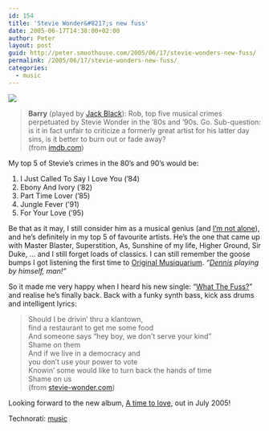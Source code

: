 ```yaml
---
id: 154
title: 'Stevie Wonder&#8217;s new fuss'
date: 2005-06-17T14:38:00+02:00
author: Peter
layout: post
guid: http://peter.smoothouse.com/2005/06/17/stevie-wonders-new-fuss/
permalink: /2005/06/17/stevie-wonders-new-fuss/
categories:
  - music
---
```

![](http://www.pixagogo.com/S5vpfnjbBPdPnAWtMEep!ivelseHQNzvk55Za2Hvbe3U9ynHYvWGwbe5ryHTAP-qMX1BBhZDhfduIvOl72!GureiqYi0vUb-tY4rdZ!osJGASFEfslqdOMZ39QPfySZ45TfR49UaI7xCoMNAVTgTBUvQ__/Stevie_Wonder.jpg)

> **Barry** (played by [Jack Black](http://www.imdb.com/name/nm0085312/)): Rob, top five musical crimes perpetuated by Stevie Wonder in the &#8217;80s and &#8217;90s. Go. Sub-question: is it in fact unfair to criticize a formerly great artist for his latter day sins, is it better to burn out or fade away?  
> (from [imdb.com](http://www.imdb.com/title/tt0146882/quotes))

My top 5 of Stevie&#8217;s crimes in the 80&#8217;s and 90&#8217;s would be:

  1. I Just Called To Say I Love You (&#8217;84) 
  2. Ebony And Ivory (&#8217;82) 
  3. Part Time Lover (&#8217;85) 
  4. Jungle Fever (&#8217;91) 
  5. For Your Love (&#8217;95)

Be that as it may, I still consider him as a musical genius (and [I&#8217;m not alone](http://www.bbc.co.uk/dna/collective/A1132165)), and he&#8217;s definitely in my top 5 of favourite artists. He&#8217;s the one that came up with Master Blaster, Superstition, As, Sunshine of my life, Higher Ground, Sir Duke, &#8230; and I still forget loads of classics. I can still remember the goose bumps I got listening the first time to [Original Musiquarium](http://www.amazon.co.uk/exec/obidos/ASIN/B0000508WU/forretcom-21/026-0636330-8732461?%5Fencoding=UTF8&camp=1634&link%5Fcode=xm2). _&#8220;[Dennis](http://www.geocities.com/drummerinterviews/dennisdavis1.html "'Do I Do' - Dennis Davis on drums") playing by himself, man!&#8221;_

So it made me very happy when I heard his new single: &#8220;[What The Fuss?](http://www.amazon.co.uk/exec/obidos/ASIN/B0009IE75C/forretcom-21?creative=6394&camp=1406&link_code=as1)&#8221; and realise he&#8217;s finally back. Back with a funky synth bass, kick ass drums and intelligent lyrics:

> Should I be drivin&#8217; thru a klantown,  
> find a restaurant to get me some food  
> And someone says &#8220;hey boy, we don&#8217;t serve your kind&#8221;  
> Shame on them  
> And if we live in a democracy and  
> you don&#8217;t use your power to vote  
> Knowin&#8217; some would like to turn back the hands of time  
> Shame on us  
> (from [stevie-wonder.com](http://www.stevie-wonder.com/song/id_551_get_lyrics_What_The_Fuss.html))

Looking forward to the new album, [A time to love](http://www.amazon.co.uk/exec/obidos/ASIN/B00099IACC/forretcom-21/026-0636330-8732461?%5Fencoding=UTF8&camp=1634&link%5Fcode=xm2), out in July 2005!

Technorati: <a href="http://technorati.com/tag/music" rel="tag">music</a>